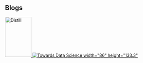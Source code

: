 ## Blogs
<p>
<a href="https://distill.pub/">
<img border="0" title="Distill" 
src="https://pbs.twimg.com/profile_images/1217512741956489216/VMIw85Xe_400x400.jpg"
width="86" height="133.3">
</a>
  
<a href="https://towardsdatascience.com/">
<img border="0" title="Towards Data Science" 
src="https://miro.medium.com/max/1173/1*eLxNtw6hQ4-3HrHda5BCCw.png">
width="86" height="133.3"
</a>
</p> 

